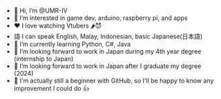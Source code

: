 - 👋 Hi, I’m @UMR-IV
- 👀 I’m interested in game dev, arduino, raspberry pi, and apps
- ❤  I love watching Vtubers 🌶😈
- 語 I can speak English, Malay, Indonesian, basic Japanese(日本語)
- 🌱 I’m currently learning Python, C#, Java
- 💞️ I’m looking forward to work in Japan during my 4th year degree (internship to Japan)
- 🎌 I’m looking forward to work in Japan after I graduate my degree (2024)
- 🌟 I'm actually still a beginner with GitHub, so I'll be happy to know any improvement I could do 👍
<!---
UMR-IV/UMR-IV is a ✨ special ✨ repository because its `README.md` (this file) appears on your GitHub profile.
You can click the Preview link to take a look at your changes.
--->
